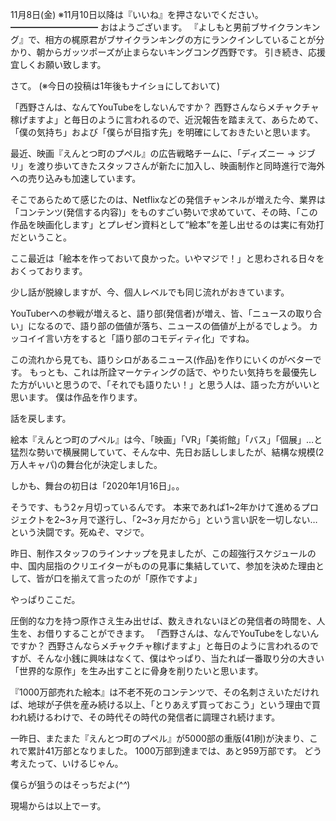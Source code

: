 11月8日(金) ※11月10日以降は『いいね』を押さないでください。
━━━━━━━━━━
おはようございます。
『よしもと男前ブサイクランキング』で、相方の梶原君がブサイクランキングの方にランクインしていることが分かり、朝からガッツポーズが止まらないキングコング西野です。
引き続き、応援宜しくお願い致します。

さて。
(※今日の投稿は1年後もナイショにしておいて)

「西野さんは、なんてYouTubeをしないんですか？ 西野さんならメチャクチャ稼げますよ」と毎日のように言われるので、近況報告を踏まえて、あらためて、「僕の気持ち」および「僕らが目指す先」を明確にしておきたいと思います。

最近、映画『えんとつ町のプペル』の広告戦略チームに、「ディズニー → ジブリ」を渡り歩いてきたスタッフさんが新たに加入し、映画制作と同時進行で海外への売り込みも加速しています。

そこであらためて感じたのは、Netflixなどの発信チャンネルが増えた今、業界は「コンテンツ(発信する内容)」をものすごい勢いで求めていて、その時、「この作品を映画化します」とプレゼン資料として“絵本”を差し出せるのは実に有効打だということ。

ここ最近は「絵本を作っておいて良かった。いやマジで！」と思わされる日々をおくっております。

少し話が脱線しますが、今、個人レベルでも同じ流れがおきています。

YouTuberへの参戦が増えると、語り部(発信者)が増え、皆、「ニュースの取り合い」になるので、語り部の価値が落ち、ニュースの価値が上がるでしょう。
カッコイイ言い方をすると「語り部のコモディティ化」ですね。

この流れから見ても、語りシロがあるニュース(作品)を作りにいくのがベターです。
もっとも、これは所詮マーケティングの話で、やりたい気持ちを最優先した方がいいと思うので、「それでも語りたい！」と思う人は、語った方がいいと思います。
僕は作品を作ります。

話を戻します。

絵本『えんとつ町のプペル』は今、「映画」「VR」「美術館」「バス」「個展」…と猛烈な勢いで横展開していて、そんな中、先日お話ししましたが、結構な規模(2万人キャパ)の舞台化が決定しました。

しかも、舞台の初日は「2020年1月16日」。。

そうです、もう2ヶ月切っているんです。
本来であれば1~2年かけて進めるプロジェクトを2~3ヶ月で遂行し、「2~3ヶ月だから」という言い訳を一切しない…という決闘です。死ぬぞ、マジで。

昨日、制作スタッフのラインナップを見ましたが、この超強行スケジュールの中、国内屈指のクリエイターがものの見事に集結していて、参加を決めた理由として、皆が口を揃えて言ったのが「原作ですよ」

やっぱりここだ。

圧倒的な力を持つ原作さえ生み出せば、数えきれないほどの発信者の時間を、人生を、お借りすることができます。
「西野さんは、なんでYouTubeをしないんですか？ 西野さんならメチャクチャ稼げますよ」と毎日のように言われるのですが、そんな小銭に興味はなくて、僕はやっぱり、当たれば一番取り分の大きい「世界的な原作」を生み出すことに骨身を削りたいと思います。

『1000万部売れた絵本』は不老不死のコンテンツで、その名刺さえいただければ、地球が子供を産み続ける以上、「とりあえず買っておこう」という理由で買われ続けるわけで、その時代その時代の発信者に調理され続けます。

一昨日、またまた『えんとつ町のプペル』が5000部の重版(41刷)が決まり、これで累計41万部となりました。
1000万部到達までは、あと959万部です。
どう考えたって、いけるじゃん。

僕らが狙うのはそっちだよ(*^^*)

現場からは以上でーす。

